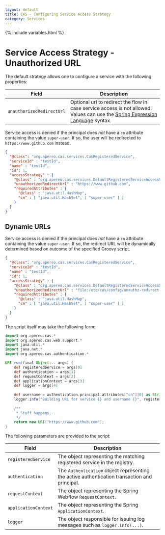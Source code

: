 ```yaml
---
layout: default
title: CAS - Configuring Service Access Strategy
category: Services
---
```


{% include variables.html %}

# Service Access Strategy - Unauthorized URL

The default strategy allows one to configure a service with the following properties:

| Field                     | Description                                                                                                                                                                              |
|---------------------------|------------------------------------------------------------------------------------------------------------------------------------------------------------------------------------------|
| `unauthorizedRedirectUrl` | Optional url to redirect the flow in case service access is not allowed. Values can use the [Spring Expression Language](../configuration/Configuration-Spring-Expressions.html) syntax. |

Service access is denied if the principal does *not* have a `cn` attribute containing the value `super-user`.
If so, the user will be redirected to `https://www.github.com` instead.

```json
{
  "@class": "org.apereo.cas.services.CasRegisteredService",
  "serviceId" : "testId",
  "name" : "testId",
  "id": 1,
  "accessStrategy" : {
    "@class" : "org.apereo.cas.services.DefaultRegisteredServiceAccessStrategy",
    "unauthorizedRedirectUrl" : "https://www.github.com",
    "requiredAttributes" : {
      "@class" : "java.util.HashMap",
      "cn" : [ "java.util.HashSet", [ "super-user" ] ]
    }
  }
}
```

## Dynamic URLs

Service access is denied if the principal does *not* have a `cn` attribute containing the
value `super-user`. If so, the redirect URL will be dynamically determined based 
on outcome of the specified Groovy script.

```json
{
  "@class": "org.apereo.cas.services.CasRegisteredService",
  "serviceId" : "testId",
  "name" : "testId",
  "id": 1,
  "accessStrategy" : {
    "@class" : "org.apereo.cas.services.DefaultRegisteredServiceAccessStrategy",
    "unauthorizedRedirectUrl" : "file:/etc/cas/config/unauthz-redirect-url.groovy",
    "requiredAttributes" : {
      "@class" : "java.util.HashMap",
      "cn" : [ "java.util.HashSet", [ "super-user" ] ]
    }
  }
}
```

The script itself may take the following form:

```groovy
import org.apereo.cas.*
import org.apereo.cas.web.support.*
import java.util.*
import java.net.*
import org.apereo.cas.authentication.*

URI run(final Object... args) {
    def registeredService = args[0]
    def authentication = args[1]
    def requestContext = args[2]
    def applicationContext = args[3]
    def logger = args[4]
    
    def username = authentication.principal.attributes["cn"][0] as String
    logger.info("Building URL for service {} and username {}", registeredService.name, username)
    
    /**
     * Stuff happens...
     */
    return new URI("https://www.github.com");
}
```

The following parameters are provided to the script:

| Field                | Description                                                                                   |
|----------------------|-----------------------------------------------------------------------------------------------|
| `registeredService`  | The object representing the matching registered service in the registry.                      |
| `authentication`     | The `Authentication` object representing the active authentication transaction and principal. |
| `requestContext`     | The object representing the Spring Webflow `RequestContext`.                                  |
| `applicationContext` | The object representing the Spring `ApplicationContext`.                                      |
| `logger`             | The object responsible for issuing log messages such as `logger.info(...)`.                   |
